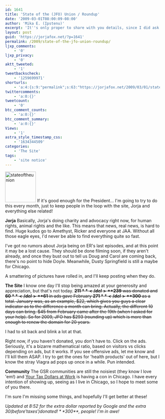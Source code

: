 ```yaml
---
id: 1641
title: 'State of the (JFO) Union / Roundup'
date: '2009-03-01T08:00:09-08:00'
author: 'Mika E. (Ipstenu)'
excerpt: 'It''s only proper to share with you details, since I did ask for your help. Rising to the challenge, **$239** was donated in February and **$61** was made through ads on the website.  Also, what''s new for Jorja!'
layout: post
guid: 'https://jorjafox.net/?p=1641'
permalink: /2009/state-of-the-jfo-union-roundup/
ljxp_comments:
    - '0'
ljxp_privacy:
    - '0'
aktt_tweeted:
    - '1'
tweetbackscheck:
    - '1259699971'
shorturls:
    - 'a:4:{s:9:"permalink";s:63:"https://jorjafox.net/2009/03/01/state-of-the-jfo-union-roundup/";s:7:"tinyurl";s:25:"http://tinyurl.com/bjcvg9";s:4:"isgd";s:18:"http://is.gd/535eE";s:5:"bitly";s:20:"http://bit.ly/7ebSk0";}'
twittercomments:
    - 'a:0:{}'
tweetcount:
    - '0'
btc_comment_counts:
    - 'a:0:{}'
btc_comment_summary:
    - 'a:0:{}'
Views:
    - '1'
astra_style_timestamp_css:
    - '1634344509'
categories:
    - 'The Site'
tags:
    - 'site notice'
---
```


<img src="//static.jorjafox.net/wordpress/2009/02/stateoftheunion-100x100.jpg" alt="stateoftheunion" title="stateoftheunion" width="100" height="100" class="alignleft size-thumbnail wp-image-1642" /> If it's good enough for the President... I'm going to try to do this every month, just to keep people in the loop with the site, Jorja and everything else related!

**Jorja**
Basically, Jorja's doing charity and advocacy right now, for human rights, animal rights and the like.  This means that news, real news, is hard to find.  Huge kudos go to Amethyst, Ricker and everyone at JAA.  Without all those eagle eyes, I'd never be able to find everything quite so fast.

I've got no rumors about Jorja being on ER's last episodes, and at this point it may be a lost cause. They should be done filming soon, if they aren't already, and once they bust out to tell us Doug and Carol are coming back, there's no point to hide Doyle.  Meanwhile, Dusty Springfield is still a maybe for Chicago.

A smattering of pictures have rolled in, and I'll keep posting when they do.

**The Site**
I know one day I'll stop being amazed at your generosity and appreciation, but that's not today.  <del datetime="2009-03-01T14:50:21+00:00">**$211**</del> **$239** was donated and <del datetime="2009-03-01T14:50:21+00:00">**$60**</del> **$61** in ads gave February <del datetime="2009-03-01T14:50:21+00:00">**$271**</del> **$300** as a total.  January was, as an example, $22, which gives you guys a clear indicator as to the difference a month can bring.  Actually, the different 10 days can bring.  $45  from February came after the 19th (when I asked for your help).  So for 2009, JFO has $293 (rounding up) which is more than enough to renew the domain for 20 years.

I had to sit back and blink a lot at that.

Right now, if you haven't donated, you don't have to. Click on the ads. Seriously, it's a bizarre mathematical ratio, based on visitors vs clicks depending on ads, but it works. If you see offensive ads, let me know and I'll kill them ASAP.  I try to get the ones for 'health products' out of here, but I know the stray Viagra ad pops up once in a while.  Pun intended.

**Community**
The GSR communities are still the noisiest (they know I love 'em!) and <a href="http://www.yourtaxdollarsatwork.org/forums/">Your Tax Dollars at Work</a> is having a con in Chicago. I have every intention of showing up, seeing as I live in Chicago, so I hope to meet some of you there.

I'm sure I'm missing some things, and hopefully I'll get better at these!

<em>Updated at 8:52 for the extra dollar reported by Google and the extra $30 (before 'taxes') donated! **$300**, people! I'm in awe!</em>

